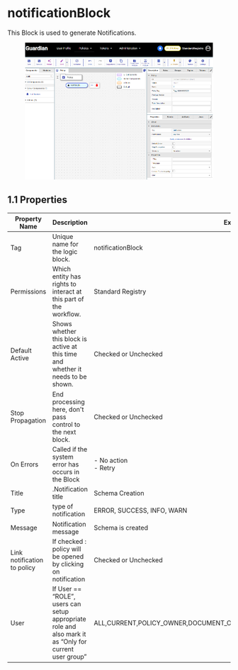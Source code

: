 # notificationBlock

This Block is used to generate Notifications.

<figure><img src="../../../../../.gitbook/assets/image (7) (4).png" alt=""><figcaption></figcaption></figure>

## 1.1 Properties

| Property Name               | Description                                                                                           | Example                                                                      | Status |
| --------------------------- | ----------------------------------------------------------------------------------------------------- | ---------------------------------------------------------------------------- | ------ |
| Tag                         | Unique name for the logic block.                                                                      | notificationBlock                                                            |        |
| Permissions                 | Which entity has rights to interact at this part of the workflow.                                     | Standard Registry                                                            |        |
| Default Active              | Shows whether this block is active at this time and whether it needs to be shown.                     | Checked or Unchecked                                                         |        |
| Stop Propagation            | End processing here, don't pass control to the next block.                                            | Checked or Unchecked                                                         |        |
| On Errors                   | Called if the system error has occurs in the Block                                                    | <p>- No action<br>- Retry</p>                                                |        |
| Title                       | .Notification title                                                                                   | Schema Creation                                                              |        |
| Type                        | type of notification                                                                                  | ERROR, SUCCESS, INFO, WARN                                                   |        |
| Message                     | Notification message                                                                                  | Schema is created                                                            |        |
| Link notification to policy | If checked : policy will be opened by clicking on notification                                        | Checked or Unchecked                                                         |        |
| User                        | If User == “ROLE”, users can setup appropriate role and also mark it as “Only for current user group” | ALL,CURRENT,POLICY\_OWNER,DOCUMENT\_OWNER,DOCUMENT\_ISSUER,GROUP\_OWNER,ROLE |        |
